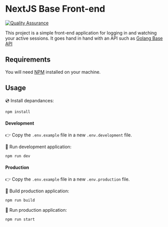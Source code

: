 # NextJS Base Front-end

[![Quality Assurance](https://github.com/brice-74/nextjs-base/actions/workflows/qa.yml/badge.svg)](https://github.com/brice-74/nextjs-base/actions/workflows/qa.yml)

This project is a simple front-end application for logging in and watching your active sessions.
It goes hand in hand with an API such as [Golang Base API](https://github.com/brice-74/golang-base-api)

## Requirements

You will need [NPM](https://docs.npmjs.com/downloading-and-installing-node-js-and-npm) installed on your machine.

## Usage

:cd: Install depandances:

```bash
npm install
````

#### Development

:point_right: Copy the `.env.example` file in a new `.env.development` file.

:runner: Run development application:

```bash
npm run dev
````
#### Production

:point_right: Copy the `.env.example` file in a new `.env.production` file.

:hammer: Build production application:

```bash
npm run build
````

:runner: Run production application:

```bash
npm run start
````